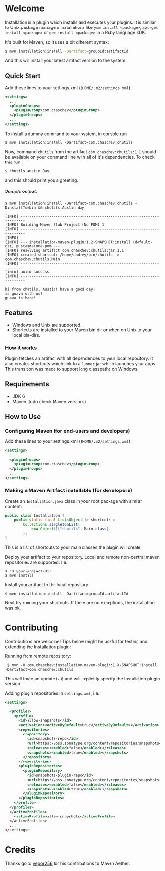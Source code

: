 Welcome
=======

Installation is a plugin which installs and executes your plugins. It is similar to Unix package managers installations like `yum install <package>`, `apt-get install <package>` or `gem install <package>` in a Ruby language SDK.

It's built for Maven, so it uses a bit different syntax:

```bash
$ mvn installation:install -Dartifact=groupId:artifactId
```
    
And this will install your latest artifact version to the system.

Quick Start
-----------

Add these lines to your settings.xml (`$HOME/.m2/settings.xml`):

```xml
<settings>
  ...
  <pluginGroups>
    <pluginGroup>com.chaschev</pluginGroup>
  </pluginGroups>
  ...
</settings>
```

To install a dummy command to your system, in console run

    $ mvn installation:install -Dartifact=com.chaschev:chutils
    
Now, command `chutils` from the artifact `com.chaschev:chutils:1.1` should be available on your command line with all of it's dependencies. To check this run

    $ chutils Austin Day
    
and this should print you a greeting.

##### Sample output.

```
$ mvn installation:install -Dartifact=com.chaschev:chutils -DinstallTo=bin && chutils Austin day

[INFO] ------------------------------------------------------------------------
[INFO] Building Maven Stub Project (No POM) 1
[INFO] ------------------------------------------------------------------------
[INFO]
[INFO] --- installation-maven-plugin:1.2-SNAPSHOT:install (default-cli) @ standalone-pom ---
[INFO] resolving artifact com.chaschev:chutils:jar:1.1
[INFO] created shortcut: /home/andrey/bin/chutils -> com.chaschev.chutils.Main
[INFO] ------------------------------------------------------------------------
[INFO] BUILD SUCCESS
[INFO] ------------------------------------------------------------------------

hi from chutils, Austin! have a good day!
is guava with us?
guava is here!
```

Features
--------

- Windows and Unix are supported.
- Shortcuts are installed to your Maven bin dir or when on Unix to your local bin-dirs.

### How it works

Plugin fetches an artifact with all dependences to your local repository. It also creates shortcuts which link to a `Runner` jar which launches your apps. This transition was made to support long classpaths on Windows.

Requirements
------------

- JDK 6
- Maven (todo check Maven versions)
 
How to Use
----------

### Configuring Maven (for end-users and developers)

Add these lines to your settings.xml (`$HOME/.m2/settings.xml`):

```xml
<settings>
  ...
  <pluginGroups>
    <pluginGroup>com.chaschev</pluginGroup>
  </pluginGroups>
  ...
</settings>
```

### Making a Maven Artifact installable (for developers)

Create an `Installation.java` class in your root package with similar content:

```java
public class Installation {
    public static final List<Object[]> shortcuts =
        Collections.singletonList(
            new Object[]{"chutils", Main.class}
        );
}
```

This is a list of shortcuts to your main classes the plugin will create.

Deploy your artifact to your repository. Local and remote non-central maven repositories are supported. I.e.

    $ cd your-project-dir
    $ mvn install
    
Install your artifact to the local repository

    $ mvn installation:install -Dartifact=groupId.artifactId
    
Next try running your shortcuts. If there are no exceptions, the installation was ok.

Contributing
============

Contributions are welcome! Tips below might be useful for testing and extending the Installation plugin:

Running from remote repository:

     $ mvn -U com.chaschev:installation-maven-plugin:1.X-SNAPSHOT:install -Dartifact=com.chaschev:chutils
     
This will force an update (`-U`) and will explicitly specify the Installation plugin version.

Adding plugin repositories in `settings.xml`, i.e.:

```xml
<settings>
  ...
  <profiles>
    <profile>
      <id>allow-snapshots</id>
      <activation><activeByDefault>true</activeByDefault></activation>
      <repositories>
        <repository>
          <id>snapshots-repo</id>
          <url>https://oss.sonatype.org/content/repositories/snapshots</url>
          <releases><enabled>false</enabled></releases>
          <snapshots><enabled>true</enabled></snapshots>
        </repository>
      </repositories>
      <pluginRepositories>
        <pluginRepository>
          <id>snapshots-plugin-repo</id>
          <url>https://oss.sonatype.org/content/repositories/snapshots</url>
          <releases><enabled>false</enabled></releases>
          <snapshots><enabled>true</enabled></snapshots>
        </pluginRepository>
      </pluginRepositories>
    </profile>
  </profiles>
  </activeProfiles>
    <activeProfile>allow-snapshots</activeProfile>
  </activeProfiles>
  ...
</settings>
```

Credits
=======

Thanks go to [yegor256](https://github.com/yegor256) for his contributions to Maven Aether.
